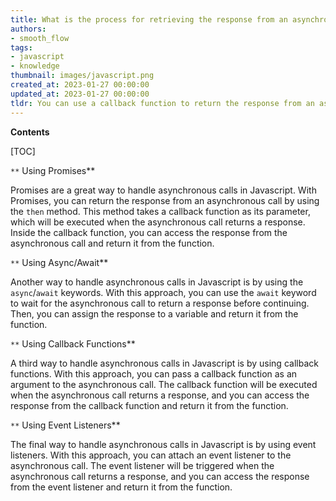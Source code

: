```yaml
---
title: What is the process for retrieving the response from an asynchronous call?
authors:
- smooth_flow
tags:
- javascript
- knowledge
thumbnail: images/javascript.png
created_at: 2023-01-27 00:00:00
updated_at: 2023-01-27 00:00:00
tldr: You can use a callback function to return the response from an asynchronous call in Javascript.
---
```


**Contents**

[TOC]

`**` Using Promises**

Promises are a great way to handle asynchronous calls in Javascript. With Promises, you can return the response from an asynchronous call by using the `then` method. This method takes a callback function as its parameter, which will be executed when the asynchronous call returns a response. Inside the callback function, you can access the response from the asynchronous call and return it from the function. 

`**` Using Async/Await**

Another way to handle asynchronous calls in Javascript is by using the `async`/`await` keywords. With this approach, you can use the `await` keyword to wait for the asynchronous call to return a response before continuing. Then, you can assign the response to a variable and return it from the function. 

`**` Using Callback Functions**

A third way to handle asynchronous calls in Javascript is by using callback functions. With this approach, you can pass a callback function as an argument to the asynchronous call. The callback function will be executed when the asynchronous call returns a response, and you can access the response from the callback function and return it from the function. 

`**` Using Event Listeners**

The final way to handle asynchronous calls in Javascript is by using event listeners. With this approach, you can attach an event listener to the asynchronous call. The event listener will be triggered when the asynchronous call returns a response, and you can access the response from the event listener and return it from the function.
